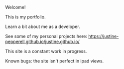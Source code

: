 Welcome!

This is my portfolio. 

Learn a bit about me as a developer.

See some of my personal projects here: https://justine-pepperell.github.io/justine.github.io/

This site is a constant work in progress. 

Known bugs: the site isn't perfect in ipad views.

